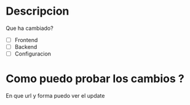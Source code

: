 # Descripcion
Que ha cambiado?
- [ ] Frontend
- [ ] Backend
- [ ] Configuracion

# Como puedo probar los cambios ?
En que url y forma puedo ver el update
